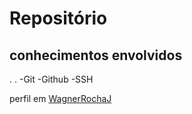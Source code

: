 # Repositório

## conhecimentos envolvidos
.
.
-Git
-Github
-SSH

perfil em [WagnerRochaJ](https://github.com/WagnerRochaJ)